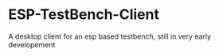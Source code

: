 # ESP-TestBench-Client
A desktop client for an esp based testbench, still in very early developement
